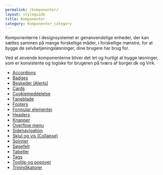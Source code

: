 ```yaml
---
permalink: /komponenter/
layout: styleguide
title: Komponenter
category: Komponenter_category
---
```

<p class="font-lead">Komponenterne i designsystemet er genanvendelige enheder, der kan sættes sammen på mange forskellige måder, i forskellige mønstre, for at bygge de selvbetjeningsløsninger, dine brugere har brug for.</p>
<p class="font-lead">Ved at anvende komponenterne bliver det let og hurtigt at bygge løsninger, som er konsistente og logiske for brugeren på tværs af borger.dk og Virk.</p>

<ul class="d-md-none">
    <li><a href="/komponenter/accordions/" class="bold-link">Accordions</a></li>
    <li><a href="/komponenter/badges/" class="bold-link">Badges</a></li>
    <li><a href="/komponenter/beskeder/" class="bold-link">Beskeder (Alerts)</a></li>
    <li><a href="/komponenter/cards/" class="bold-link">Cards</a></li>
    <li><a href="/komponenter/cookiemeddelelse/" class="bold-link">Cookiemeddelelse</a></li>
    <li><a href="/komponenter/tabnav/" class="bold-link">Faneblade</a></li>
    <li><a href="/komponenter/footers/" class="bold-link">Footers</a></li>
    <li><a href="/komponenter/form-controls/" class="bold-link">Formular elementer</a></li>
    <li><a href="/komponenter/headers/" class="bold-link">Headers</a></li>
    <li><a href="/komponenter/buttons/" class="bold-link">Knapper</a></li>
    <li><a href="/komponenter/overflowmenu/" class="bold-link">Overflow menu</a></li>
    <li><a href="/komponenter/sidenav/" class="bold-link">Sidenavigation</a></li>
    <li><a href="/komponenter/collapse/" class="bold-link">Skjul og vis (Collapse)</a></li>
    <li><a href="/komponenter/spinner/" class="bold-link">Spinner</a></li>
    <li><a href="/komponenter/search/" class="bold-link">Søgefelt</a></li>
    <li><a href="/komponenter/tables/" class="bold-link">Tabeller</a></li>
    <li><a href="/komponenter/tags/" class="bold-link">Tags</a></li>
    <li><a href="/komponenter/tooltip/" class="bold-link">Tooltip og popover</a></li>
    <li><a href="/komponenter/trinindikatorer/" class="bold-link">Trinindikatorer</a></li>
</ul>
